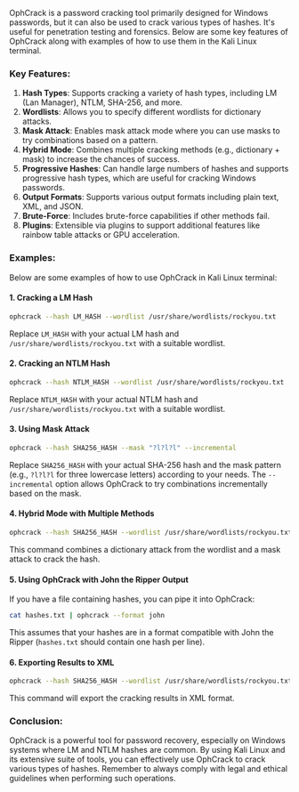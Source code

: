  OphCrack is a password cracking tool primarily designed for Windows passwords, but it can also be used to crack various types of hashes. It's useful for penetration testing and forensics. Below are some key features of OphCrack along with examples of how to use them in the Kali Linux terminal.

### Key Features:
1. **Hash Types**: Supports cracking a variety of hash types, including LM (Lan Manager), NTLM, SHA-256, and more.
2. **Wordlists**: Allows you to specify different wordlists for dictionary attacks.
3. **Mask Attack**: Enables mask attack mode where you can use masks to try combinations based on a pattern.
4. **Hybrid Mode**: Combines multiple cracking methods (e.g., dictionary + mask) to increase the chances of success.
5. **Progressive Hashes**: Can handle large numbers of hashes and supports progressive hash types, which are useful for cracking Windows passwords.
6. **Output Formats**: Supports various output formats including plain text, XML, and JSON.
7. **Brute-Force**: Includes brute-force capabilities if other methods fail.
8. **Plugins**: Extensible via plugins to support additional features like rainbow table attacks or GPU acceleration.

### Examples:
Below are some examples of how to use OphCrack in Kali Linux terminal:

#### 1. Cracking a LM Hash
```bash
ophcrack --hash LM_HASH --wordlist /usr/share/wordlists/rockyou.txt
```
Replace `LM_HASH` with your actual LM hash and `/usr/share/wordlists/rockyou.txt` with a suitable wordlist.

#### 2. Cracking an NTLM Hash
```bash
ophcrack --hash NTLM_HASH --wordlist /usr/share/wordlists/rockyou.txt
```
Replace `NTLM_HASH` with your actual NTLM hash and `/usr/share/wordlists/rockyou.txt` with a suitable wordlist.

#### 3. Using Mask Attack
```bash
ophcrack --hash SHA256_HASH --mask "?l?l?l" --incremental
```
Replace `SHA256_HASH` with your actual SHA-256 hash and the mask pattern (e.g., `?l?l?l` for three lowercase letters) according to your needs. The `--incremental` option allows OphCrack to try combinations incrementally based on the mask.

#### 4. Hybrid Mode with Multiple Methods
```bash
ophcrack --hash SHA256_HASH --wordlist /usr/share/wordlists/rockyou.txt --mask "?l?l?l" --incremental
```
This command combines a dictionary attack from the wordlist and a mask attack to crack the hash.

#### 5. Using OphCrack with John the Ripper Output
If you have a file containing hashes, you can pipe it into OphCrack:
```bash
cat hashes.txt | ophcrack --format john
```
This assumes that your hashes are in a format compatible with John the Ripper (`hashes.txt` should contain one hash per line).

#### 6. Exporting Results to XML
```bash
ophcrack --hash SHA256_HASH --wordlist /usr/share/wordlists/rockyou.txt -o xml > results.xml
```
This command will export the cracking results in XML format.

### Conclusion:
OphCrack is a powerful tool for password recovery, especially on Windows systems where LM and NTLM hashes are common. By using Kali Linux and its extensive suite of tools, you can effectively use OphCrack to crack various types of hashes. Remember to always comply with legal and ethical guidelines when performing such operations.

